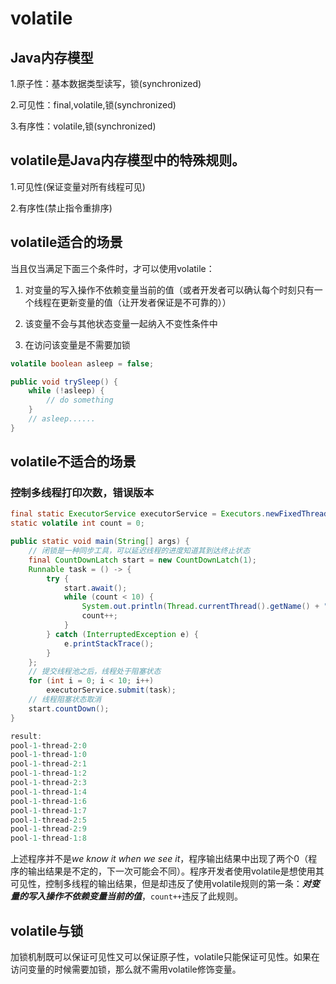 # volatile

## Java内存模型
1.原子性：基本数据类型读写，锁(synchronized)

2.可见性：final,volatile,锁(synchronized)

3.有序性：volatile,锁(synchronized)


## volatile是Java内存模型中的特殊规则。
1.可见性(保证变量对所有线程可见)

2.有序性(禁止指令重排序)

## volatile适合的场景
当且仅当满足下面三个条件时，才可以使用volatile：
1. 对变量的写入操作不依赖变量当前的值（或者开发者可以确认每个时刻只有一个线程在更新变量的值（让开发者保证是不可靠的））

2. 该变量不会与其他状态变量一起纳入不变性条件中

3. 在访问该变量是不需要加锁

```Java
volatile boolean asleep = false;

public void trySleep() {
    while (!asleep) {
        // do something
    }
    // asleep......
}
```
## volatile不适合的场景

### 控制多线程打印次数，错误版本
```Java
final static ExecutorService executorService = Executors.newFixedThreadPool(10);
static volatile int count = 0;

public static void main(String[] args) {
    // 闭锁是一种同步工具，可以延迟线程的进度知道其到达终止状态
    final CountDownLatch start = new CountDownLatch(1);
    Runnable task = () -> {
        try {
            start.await();
            while (count < 10) {
                System.out.println(Thread.currentThread().getName() + ":" + count + "");
                count++;
            }
        } catch (InterruptedException e) {
            e.printStackTrace();
        }
    };
    // 提交线程池之后，线程处于阻塞状态
    for (int i = 0; i < 10; i++)
        executorService.submit(task);
    // 线程阻塞状态取消
    start.countDown();
}
```
```Java
result:
pool-1-thread-2:0
pool-1-thread-1:0
pool-1-thread-2:1
pool-1-thread-1:2
pool-1-thread-2:3
pool-1-thread-1:4
pool-1-thread-1:6
pool-1-thread-1:7
pool-1-thread-2:5
pool-1-thread-2:9
pool-1-thread-1:8
```
上述程序并不是*we know it when we see it*，程序输出结果中出现了两个0（程序的输出结果是不定的，下一次可能会不同）。程序开发者使用volatile是想使用其可见性，控制多线程的输出结果，但是却违反了使用volatile规则的第一条：***对变量的写入操作不依赖变量当前的值***，`count++`违反了此规则。

## volatile与锁
加锁机制既可以保证可见性又可以保证原子性，volatile只能保证可见性。如果在访问变量的时候需要加锁，那么就不需用volatile修饰变量。
